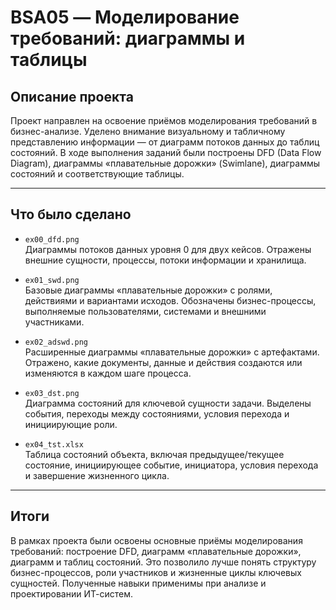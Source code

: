 # BSA05 — Моделирование требований: диаграммы и таблицы

## Описание проекта

Проект направлен на освоение приёмов моделирования требований в бизнес-анализе. Уделено внимание визуальному и табличному представлению информации — от диаграмм потоков данных до таблиц состояний. В ходе выполнения заданий были построены DFD (Data Flow Diagram), диаграммы «плавательные дорожки» (Swimlane), диаграммы состояний и соответствующие таблицы.

---

## Что было сделано

- `ex00_dfd.png`  
  Диаграммы потоков данных уровня 0 для двух кейсов. Отражены внешние сущности, процессы, потоки информации и хранилища.

- `ex01_swd.png`  
  Базовые диаграммы «плавательные дорожки» с ролями, действиями и вариантами исходов. Обозначены бизнес-процессы, выполняемые пользователями, системами и внешними участниками.

- `ex02_adswd.png`  
  Расширенные диаграммы «плавательные дорожки» с артефактами. Отражено, какие документы, данные и действия создаются или изменяются в каждом шаге процесса.

- `ex03_dst.png`  
  Диаграмма состояний для ключевой сущности задачи. Выделены события, переходы между состояниями, условия перехода и инициирующие роли.

- `ex04_tst.xlsx`  
  Таблица состояний объекта, включая предыдущее/текущее состояние, инициирующее событие, инициатора, условия перехода и завершение жизненного цикла.

---

## Итоги

В рамках проекта были освоены основные приёмы моделирования требований: построение DFD, диаграмм «плавательные дорожки», диаграмм и таблиц состояний. Это позволило лучше понять структуру бизнес-процессов, роли участников и жизненные циклы ключевых сущностей. Полученные навыки применимы при анализе и проектировании ИТ-систем.
